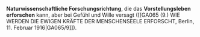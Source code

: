 
**Naturwissenschaftliche Forschungsrichtung**, die das **Vorstellungsleben erforschen** kann, aber bei Gefühl und Wille versagt ([[GA065 (9.) WIE WERDEN DIE EWIGEN KRÄFTE DER MENSCHENSEELE ERFORSCHT, Berlin, 11. Februar 1916|GA065/9]]).
